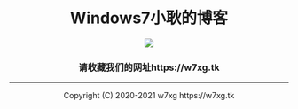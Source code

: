 <center>


# Windows7小耿的博客


<a href="https://w7xg.tk"><img src="https://w7xg.ml/img/1.JPG"></a>

### 请收藏我们的网址https://w7xg.tk

</center>
<hr>
<center>Copyright (C) 2020-2021 w7xg https://w7xg.tk</center>
